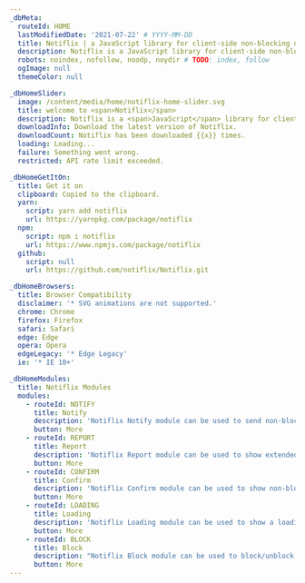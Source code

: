 ```yaml
---
_dbMeta:
  routeId: HOME
  lastModifiedDate: '2021-07-22' # YYYY-MM-DD
  title: Notiflix | a JavaScript library for client-side non-blocking notifications.
  description: Notiflix is a JavaScript library for client-side non-blocking notifications, popup boxes, loading indicators, and more that makes your web projects much better.
  robots: noindex, nofollow, noodp, noydir # TODO: index, follow
  ogImage: null
  themeColor: null

_dbHomeSlider:
  image: /content/media/home/notiflix-home-slider.svg
  title: welcome to <span>Notiflix</span>
  description: Notiflix is a <span>JavaScript</span> library for client-side non-blocking notifications, popup boxes, loading indicators, and more that makes your web projects much better.
  downloadInfo: Download the latest version of Notiflix.
  downloadCount: Notiflix has been downloaded {{x}} times.
  loading: Loading...
  failure: Something went wrong.
  restricted: API rate limit exceeded.

_dbHomeGetItOn:
  title: Get it on
  clipboard: Copied to the clipboard.
  yarn:
    script: yarn add notiflix
    url: https://yarnpkg.com/package/notiflix
  npm:
    script: npm i notiflix
    url: https://www.npmjs.com/package/notiflix
  github:
    script: null
    url: https://github.com/notiflix/Notiflix.git

_dbHomeBrowsers:
  title: Browser Compatibility
  disclaimer: '* SVG animations are not supported.'
  chrome: Chrome
  firefox: Firefox
  safari: Safari
  edge: Edge
  opera: Opera
  edgeLegacy: '* Edge Legacy'
  ie: '* IE 10+'

_dbHomeModules:
  title: Notiflix Modules
  modules:
    - routeId: NOTIFY
      title: Notify
      description: 'Notiflix Notify module can be used to send non-blocking alerts/notifications. This module includes 4 types of notifications: "Success", "Failure", "Warning", and "Info".'
      button: More
    - routeId: REPORT
      title: Report
      description: 'Notiflix Report module can be used to show extended notifications that contain a title, description, and button(with a callback function). This module includes 4 types of notifications: "Success", "Failure", "Warning", and "Info".'
      button: More
    - routeId: CONFIRM
      title: Confirm
      description: 'Notiflix Confirm module can be used to show non-blocking prompt boxes. This module includes 2 types of prompts: "Show" and "Ask". An additional question can be asked as well within the prompt box if using the "Ask" one.'
      button: More
    - routeId: LOADING
      title: Loading
      description: 'Notiflix Loading module can be used to show a loading indicator during a process (Fetch/XHR). Includes 6 types of animated SVG icons: "Standard", "Hourglass", "Circle", "Arrows", "Dots", and "Pulse". An additional type is "Custom", and it can be used with a custom SVG icon.'
      button: More
    - routeId: BLOCK
      title: Block
      description: "Notiflix Block module can be used to block/unblock the elements during a process (Fetch/XHR), without locking the browser or the other elements/components to prevent the user's interactions on the blocked elements."
      button: More
---
```

